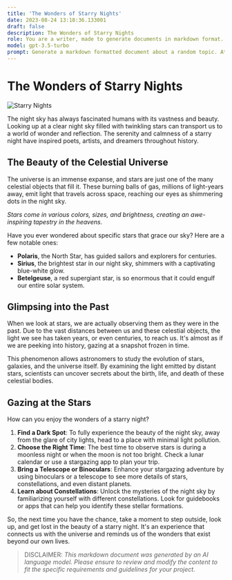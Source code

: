 ```yaml
---
title: 'The Wonders of Starry Nights'
date: 2023-08-24 13:18:36.133001
draft: false
description: The Wonders of Starry Nights
role: You are a writer, made to generate documents in markdown format. It is very important that all of the documents you generate are in valid markdown format.
model: gpt-3.5-turbo
prompt: Generate a markdown formatted document about a random topic. At the bottom, include a disclaimer explaining that the document was generated by you. The first line of the document should be the title. Make sure that the entire document is in proper markdown format, using a mix of various tags to make the document visually appealing.
---
```


# The Wonders of Starry Nights

![Starry Nights](https://images.unsplash.com/photo-1504384308090-c894fdcc538d)

The night sky has always fascinated humans with its vastness and beauty. Looking up at a clear night sky filled with twinkling stars can transport us to a world of wonder and reflection. The serenity and calmness of a starry night have inspired poets, artists, and dreamers throughout history.

## The Beauty of the Celestial Universe

The universe is an immense expanse, and stars are just one of the many celestial objects that fill it. These burning balls of gas, millions of light-years away, emit light that travels across space, reaching our eyes as shimmering dots in the night sky. 

*Stars come in various colors, sizes, and brightness, creating an awe-inspiring tapestry in the heavens.*
 
Have you ever wondered about specific stars that grace our sky? Here are a few notable ones:

- **Polaris**, the North Star, has guided sailors and explorers for centuries.
- **Sirius**, the brightest star in our night sky, shimmers with a captivating blue-white glow.
- **Betelgeuse**, a red supergiant star, is so enormous that it could engulf our entire solar system.

## Glimpsing into the Past

When we look at stars, we are actually observing them as they were in the past. Due to the vast distances between us and these celestial objects, the light we see has taken years, or even centuries, to reach us. It's almost as if we are peeking into history, gazing at a snapshot frozen in time.

This phenomenon allows astronomers to study the evolution of stars, galaxies, and the universe itself. By examining the light emitted by distant stars, scientists can uncover secrets about the birth, life, and death of these celestial bodies.

## Gazing at the Stars

How can you enjoy the wonders of a starry night?

1. **Find a Dark Spot**: To fully experience the beauty of the night sky, away from the glare of city lights, head to a place with minimal light pollution.
2. **Choose the Right Time**: The best time to observe stars is during a moonless night or when the moon is not too bright. Check a lunar calendar or use a stargazing app to plan your trip.
3. **Bring a Telescope or Binoculars**: Enhance your stargazing adventure by using binoculars or a telescope to see more details of stars, constellations, and even distant planets.
4. **Learn about Constellations**: Unlock the mysteries of the night sky by familiarizing yourself with different constellations. Look for guidebooks or apps that can help you identify these stellar formations.

So, the next time you have the chance, take a moment to step outside, look up, and get lost in the beauty of a starry night. It's an experience that connects us with the universe and reminds us of the wonders that exist beyond our own lives.

> DISCLAIMER: *This markdown document was generated by an AI language model. Please ensure to review and modify the content to fit the specific requirements and guidelines for your project.*
